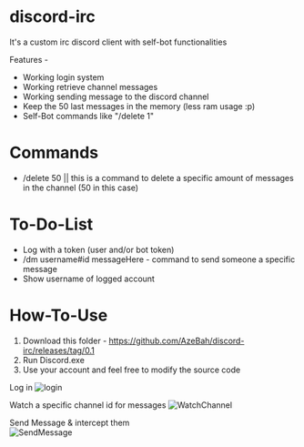 # discord-irc
It's a custom irc discord client with self-bot functionalities


Features -

- Working login system
- Working retrieve channel messages
- Working sending message to the discord channel
- Keep the 50 last messages in the memory (less ram usage :p)
- Self-Bot commands like "/delete 1" 


# Commands
- /delete 50 || this is a command to delete a specific amount of messages in the channel (50 in this case)

# To-Do-List
- Log with a token (user and/or bot token)
- /dm username#id messageHere - command to send someone a specific message
- Show username of logged account

# How-To-Use
1) Download this folder - https://github.com/AzeBah/discord-irc/releases/tag/0.1
2) Run Discord.exe
3) Use your account and feel free to modify the source code  


Log in 
![login](https://i.imgur.com/tRfWruo.png)


Watch a specific channel id for messages
![WatchChannel](https://i.imgur.com/v2LjX1s.png)

Send Message & intercept them<br/>
![SendMessage](https://i.imgur.com/Kxk0Yh5.gif)

